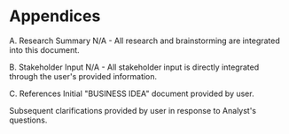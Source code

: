# Appendices
A. Research Summary
N/A - All research and brainstorming are integrated into this document.

B. Stakeholder Input
N/A - All stakeholder input is directly integrated through the user's provided information.

C. References
Initial "BUSINESS IDEA" document provided by user.

Subsequent clarifications provided by user in response to Analyst's questions.
